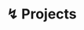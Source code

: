 ---
title: "↯ Projects"
sub_title: "Below are all major projects that I have completed up to today, details on in-progress projects, and outlines of future projects. The post date of each entry refers to the date the project was completed, some dates are approximate as I did not note down the exact date of completion before this website was made."
layout: collection
permalink: /projects/
collection: projects
entries_layout: grid
---